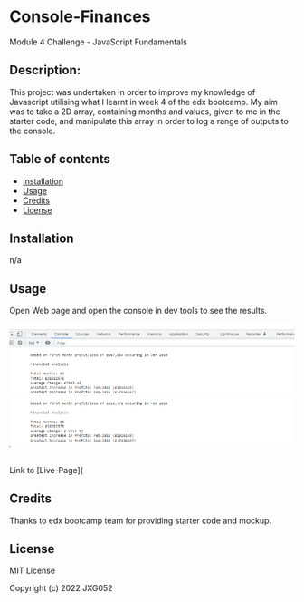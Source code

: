 # Console-Finances
Module 4 Challenge - JavaScript Fundamentals

## Description:

This project was undertaken in order to improve my knowledge of Javascript utilising what I learnt in week 4 of the edx bootcamp. My aim was to take a 2D array, containing months and values, given to me in the starter code, and manipulate this array in order to log a range of outputs to the console.

## Table of contents

- [Installation](#installation)
- [Usage](#usage)
- [Credits](#credits)
- [License](#license)


## Installation
n/a 

## Usage
Open Web page and open the console in dev tools to see the results. 

![image of what the console looks like](images/Screenshot.png)

Link to [Live-Page](

## Credits

Thanks to edx bootcamp team for providing starter code and mockup. 

## License

MIT License

Copyright (c) 2022 JXG052